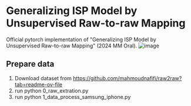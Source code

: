 # Generalizing ISP Model by Unsupervised Raw-to-raw Mapping
Official pytorch implementation of "Generalizing ISP Model by Unsupervised Raw-to-raw Mapping" (2024 MM Oral).
![image](https://github.com/user-attachments/assets/c1548325-1261-477b-a8f0-bf887622173b)
## Prepare data
1. Download dataset from https://github.com/mahmoudnafifi/raw2raw?tab=readme-ov-file
2. run python 0_raw_extration.py
3. run python 1_data_process_samsung_iphone.py
